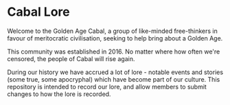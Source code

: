 # Cabal Lore

Welcome to the Golden Age Cabal, a group of like-minded free-thinkers in favour of meritocratic civilisation, seeking to help bring about a Golden Age.

This community was established in 2016. No matter where how often we're censored, the people of Cabal will rise again.

During our history we have accrued a lot of lore - notable events and stories (some true, some apocryphal) which have become part of our culture.
This repository is intended to record our lore, and allow members to submit changes to how the lore is recorded.
